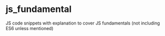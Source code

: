 # js_fundamental
JS code snippets with explanation to cover JS fundamentals (not including ES6 unless mentioned)
